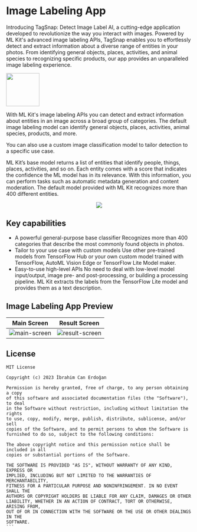 <h1>Image Labeling App</h1> 
<p>Introducing TagSnap: Detect Image Label AI, a cutting-edge application developed to revolutionize the way you interact with images. Powered by ML Kit's advanced image labeling APIs, TagSnap enables you to effortlessly detect and extract information about a diverse range of entities in your photos. From identifying general objects, places, activities, and animal species to recognizing specific products, our app provides an unparalleled image labeling experience.</p>
<a href="https://play.google.com/store/apps/details?id=com.ibrahimcanerdogan.imagelabeler"><img width="90" height="90" src="https://img.icons8.com/?size=512&id=L1ws9zn2uD01&format=png"/></a>

<p>With ML Kit's image labeling APIs you can detect and extract information about entities in an image across a broad group of categories. The default image labeling model can identify general objects, places, activities, animal species, products, and more.</p>
<p>You can also use a custom image classification model to tailor detection to a specific use case.</p>
<p>ML Kit’s base model returns a list of entities that identify people, things, places, activities, and so on. Each entity comes with a score that indicates the confidence the ML model has in its relevance. With this information, you can perform tasks such as automatic metadata generation and content moderation. The default model provided with ML Kit recognizes more than 400 different entities.</p>

<p align="center">
  <img src="https://developers.google.com/static/ml-kit/vision/image-labeling/images/image_labeling2x.png">
</p>

<h2> Key capabilities </h2>
<ul>
  <li>A powerful general-purpose base classifier Recognizes more than 400 categories that describe the most commonly found objects in photos.</li>
  <li>Tailor to your use case with custom models Use other pre-trained models from TensorFlow Hub or your own custom model trained with TensorFlow, AutoML Vision Edge or TensorFlow Lite Model maker.</li>
  <li>Easy-to-use high-level APIs No need to deal with low-level model input/output, image pre- and post-processing, or building a processing pipeline. ML Kit extracts the labels from the TensorFlow Lite model and provides them as a text description.</li>
</ul>

<h2> Image Labeling App Preview </h2>

Main Screen        |  Result Screen       
:-------------------------:|:-------------------------:|
![main-screen](https://github.com/icanerdogan/ImageLabelingApp-MLKit/assets/52867508/84102370-9f91-4fe2-b68b-34f05b63afc2) | ![result-screen](https://github.com/icanerdogan/ImageLabelingApp-MLKit/assets/52867508/4546db84-37d5-43d1-bf39-1f3f79e1b357)

## License

````
MIT License

Copyright (c) 2023 İbrahim Can Erdoğan

Permission is hereby granted, free of charge, to any person obtaining a copy
of this software and associated documentation files (the "Software"), to deal
in the Software without restriction, including without limitation the rights
to use, copy, modify, merge, publish, distribute, sublicense, and/or sell
copies of the Software, and to permit persons to whom the Software is
furnished to do so, subject to the following conditions:

The above copyright notice and this permission notice shall be included in all
copies or substantial portions of the Software.

THE SOFTWARE IS PROVIDED "AS IS", WITHOUT WARRANTY OF ANY KIND, EXPRESS OR
IMPLIED, INCLUDING BUT NOT LIMITED TO THE WARRANTIES OF MERCHANTABILITY,
FITNESS FOR A PARTICULAR PURPOSE AND NONINFRINGEMENT. IN NO EVENT SHALL THE
AUTHORS OR COPYRIGHT HOLDERS BE LIABLE FOR ANY CLAIM, DAMAGES OR OTHER
LIABILITY, WHETHER IN AN ACTION OF CONTRACT, TORT OR OTHERWISE, ARISING FROM,
OUT OF OR IN CONNECTION WITH THE SOFTWARE OR THE USE OR OTHER DEALINGS IN THE
SOFTWARE.
```

